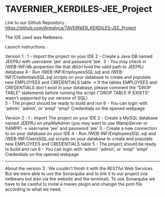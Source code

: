 # TAVERNIER_KERDILES-JEE_Project

Link to our Github Repository : https://github.com/Armalyca/TAVERNIER_KERDILES-JEE_Project

The IDE used was Netbeans.

Launch instructions :

Version 1 :
  1 - Import the project on your IDE
  2 - Create a Java DB named JEEPRJ with username 'jee' and password 'jee'.
  3 - You may check in /WEB-INF/db.properties file that dbUrl hold the valid path to JEEPRJ database
  4 - Run /WEB-INF/EmployeesSQL.sql and /WEB-INF/CredentialsSQL.sql scripts on your database to create
    and populate new EMPLOYEES and CREDENTIALS table
     -> If the tables EMPLOYEES and CREDENTIALS don't exist in your database, 
  	please comment the "DROP TABLE" statements before running the script 
  	("DROP TABLE IF EXISTS" wasn't supported by our version of SQL)  
  5 - The project should be ready to build and run
  6 - You can login with 'admin' 'admin', or 'empl' 'empl' Credentials on the opened webpage


Version 2 :
1 - Import The project on your IDE
2 - Create a MySQL database named JEEPRJ on phpMyAdmin (you may want to use WampServer or XAMPP)
    -> username 'jee' and password 'jee'
3 - Create a new connection to  on your database on your IDE
4 - Run /WEB-INF/EmployeesSQL.sql and /WEB-INF/UsersSQL.sql scripts on your database to create
    and populate new EMPLOYEES and CREDENTIALS table
5 - The project should be ready to build and run
6 - You can login with 'admin' 'admin', or 'empl' 'empl' Credentials on the opened webpage

_________________________________

About the version 3 :
We couldn't finish it with the RESTful Web Services. But we were able to use the Sonarqube and to link it to our project (via netbeans but also via the website and the terminal). To use Sonarqube we have to be careful to instal a maven plugin and changin the pom file according to what we need.
